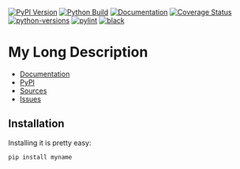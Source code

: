 [![PyPI Version](https://badge.fury.io/py/myname.svg)](https://badge.fury.io/py/myname)
[![Python Build](https://github.com/nbiotcloud/myname/actions/workflows/main.yml/badge.svg)](https://github.com/nbiotcloud/myname/actions/workflows/main.yml)
[![Documentation](https://readthedocs.org/projects/myname/badge/?version=latest)](https://myname.readthedocs.io/en/latest/?badge=latest)
[![Coverage Status](https://coveralls.io/repos/github/nbiotcloud/myname/badge.svg?branch=main)](https://coveralls.io/github/nbiotcloud/myname?branch=main)
[![python-versions](https://img.shields.io/pypi/pyversions/myname.svg)](https://pypi.python.org/pypi/myname)
[![pylint](https://img.shields.io/badge/linter-pylint-%231674b1?style=flat)](https://www.pylint.org/)
[![black](https://img.shields.io/badge/code%20style-black-000000.svg)](https://github.com/psf/black)

# My Long Description

* [Documentation](https://myname.readthedocs.io/en/latest/)
* [PyPI](https://pypi.org/project/myname/)
* [Sources](https://github.com/nbiotcloud/myname)
* [Issues](https://github.com/nbiotcloud/myname/issues)

## Installation

Installing it is pretty easy:

```bash
pip install myname
```
